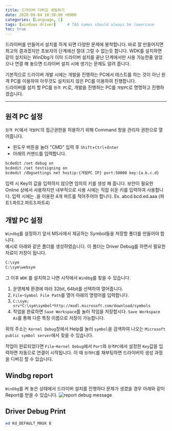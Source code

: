```yaml
---
title: 드라이버 디버깅 세팅하기
date: 2020-09-04 18:30:00 +0900
categories: [Language, C]
tags: [windows driver]     # TAG names should always be lowercase
toc: true
---
```


드라이버를 만들어서 설치를 하게 되면 다양한 문제에 봉착합니다.
바로 잘 만들어지면 최고의 결과겠지만 초보자의 단계에선 절대 그럴 수 없는듯 합니다.
WDK를 설치하면 같이 설치되는 WinDbg가 이미 드라이버 설치를 끝난 단계에서만 사용 가능한줄 알았으나 연결 해 놓으면 드라이버 설치 시에 생기는 문제도 알려 줍니다.

기본적으로 드라이버 개발 시에는 개발을 진행하는 PC에서 테스트를 하는 것이 아닌 원격 PC를 이용하여 아무것도 설치되지 않은 PC를 이용하여 진행합니다.  
드라이버를 설치 할 PC를 ```원격 PC```로, 개발을 진행하는 PC를 ```개발PC```로 명명하고 진행하겠습니다.

---

## 원격 PC 설정

```원격 PC```에서 ```개발PC```의 접근권한을 허용하기 위해 Command 창을 관리자 권한으로 열어줍니다.

* 윈도우 버튼을 눌러 "CMD" 입력 후 ```Shift```+```Ctrl```+```Enter```
* 아래의 커맨드를 입력합니다.  

```bash
bcdedit /set debug on  
bcdedit /set testsigning on  
bcdedit /dbgsettings net hostip:{개발PC IP} port:50000 key:{a.b.c.d}  
```  

입력 시 Key의 값을 입력하지 않으면 임의의 키를 생성 해 줍니다.
보안이 필요한 Online 상에서 사용하지만 내부적으로 사용 시에는 직접 쉬운 키를 입력하여 사용합니다.
입력 시에는 .을 이용한 4개 파트를 적어주어야 합니다. Ex. abcd.bcd.ed.aaa (파트1.파트2.파트3.파트4)

## 개발 PC 설정

```Windbg```를 설정하기 앞서 MS사에서 제공하는 Symbol들을 저장할 폴더를 만들어야 합니다.  
예시로 아래와 같은 폴더를 생성하였습니다. 이 폴더는 Driver Debug를 하면서 필요한 자료이 저장이 됩니다.

```bash
C:\sym
C:\sym\websym
```

그 이후 ```WDK``` 를 설치하고 나면 시작에서 ```WinDbg```를 찾을 수 있습니다.

1. 운영체제 환경에 따라 32bit, 64bit를 선택하여 열어줍니다.
2. ```File```-```Symbol File Path```를 열어 아래의 명령어를 입력합니다.
3. ```C:\sym; srv*C:\sym\symbol*http://msdl.microsoft.com/download/symbols```
4. 작업을 완료하면 ```Save Workspace```를 눌러 작업을 저장합시다. ```Save Workspace As```를 통해 다른 특정 이름으로 저장이 가능합니다.
  
위의 주소는 ```Kernel Debug```창에서 Help를 눌러 ```symbol```을 검색하여 나오는 ```Microsoft public symbol server```에서 찾을 수 있습니다.

작업이 완료되었다면 ```File```-```Kernel Debug```에서 ```Port```와 ```원격PC```에서 설정한 ```Key```값을 입력하면 자동으로 연결이 시작됩니다.
이 때 ```원격PC```를 재부팅하면 드라이버의 생성 과정을 디버깅 할 수 있습니다.

## Windbg report

```WinDbg```를 켜 놓은 상태에서 드라이버 설치를 진행하다 문제가 생겼을 경우 아래와 같이 Report를 받을 수 있습니다.
![report debug message](/assets/img/20-09-04_DriverDebugging.png)

## Driver Debug Print

```bash
ed Kd_DEFAULT_MASK 8
```
